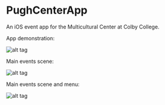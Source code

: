 # PughCenterApp
An iOS event app for the Multicultural Center at Colby College.

App demonstration:

![alt tag](https://raw.githubusercontent.com/ivdekov/PughCenterApp/master/PughAppDemo.gif)

Main events scene:

![alt tag](https://raw.githubusercontent.com/ivdekov/PughCenterApp/master/events.png)

Main events scene and menu:

![alt tag](https://raw.githubusercontent.com/ivdekov/PughCenterApp/master/menu.png)
